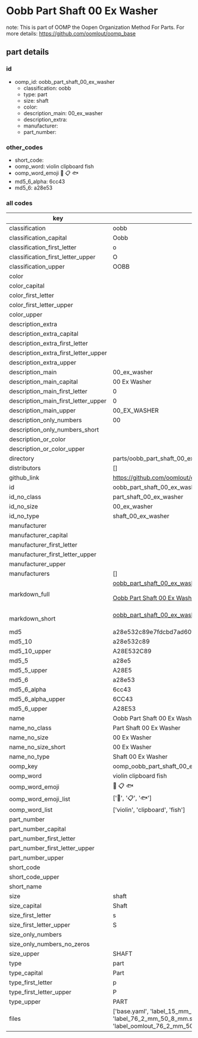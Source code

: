 # Oobb Part Shaft 00 Ex Washer  

note: This is part of OOMP the Oopen Organization Method For Parts. For more details: https://github.com/oomlout/oomp_base

##  part details





### id
* oomp_id: oobb_part_shaft_00_ex_washer
  * classification: oobb
  * type: part
  * size: shaft
  * color: 
  * description_main: 00_ex_washer
  * description_extra: 
  * manufacturer: 
  * part_number: 

### other_codes
* short_code: 
* oomp_word: violin clipboard fish
* oomp_word_emoji :violin: :clipboard: :fish:
* md5_6_alpha: 6cc43
* md5_6: a28e53

### all codes 
| key | value |  
| --- | --- |  
| classification | oobb |  
| classification_capital | Oobb |  
| classification_first_letter | o |  
| classification_first_letter_upper | O |  
| classification_upper | OOBB |  
| color |  |  
| color_capital |  |  
| color_first_letter |  |  
| color_first_letter_upper |  |  
| color_upper |  |  
| description_extra |  |  
| description_extra_capital |  |  
| description_extra_first_letter |  |  
| description_extra_first_letter_upper |  |  
| description_extra_upper |  |  
| description_main | 00_ex_washer |  
| description_main_capital | 00 Ex Washer |  
| description_main_first_letter | 0 |  
| description_main_first_letter_upper | 0 |  
| description_main_upper | 00_EX_WASHER |  
| description_only_numbers | 00 |  
| description_only_numbers_short |   |  
| description_or_color |   |  
| description_or_color_upper |   |  
| directory | parts/oobb_part_shaft_00_ex_washer |  
| distributors | [] |  
| github_link | https://github.com/oomlout/oomlout_oomp_part_src/tree/main/parts/oobb_part_shaft_00_ex_washer/working |  
| id | oobb_part_shaft_00_ex_washer |  
| id_no_class | part_shaft_00_ex_washer |  
| id_no_size | 00_ex_washer |  
| id_no_type | shaft_00_ex_washer |  
| manufacturer |  |  
| manufacturer_capital |  |  
| manufacturer_first_letter |  |  
| manufacturer_first_letter_upper |  |  
| manufacturer_upper |  |  
| manufacturers | [] |  
| markdown_full | [oobb_part_shaft_00_ex_washer](https://github.com/oomlout/oomlout_oomp_part_src/tree/main/parts/oobb_part_shaft_00_ex_washer/working)<br>[](https://github.com/oomlout/oomlout_oomp_part_src/tree/main/parts/oobb_part_shaft_00_ex_washer/working)<br>[Oobb Part Shaft 00 Ex Washer](https://github.com/oomlout/oomlout_oomp_part_src/tree/main/parts/oobb_part_shaft_00_ex_washer/working)<br><br> |  
| markdown_short | [oobb_part_shaft_00_ex_washer](https://github.com/oomlout/oomlout_oomp_part_src/tree/main/parts/oobb_part_shaft_00_ex_washer/working)<br><br> |  
| md5 | a28e532c89e7fdcbd7ad60f2831075b8 |  
| md5_10 | a28e532c89 |  
| md5_10_upper | A28E532C89 |  
| md5_5 | a28e5 |  
| md5_5_upper | A28E5 |  
| md5_6 | a28e53 |  
| md5_6_alpha | 6cc43 |  
| md5_6_alpha_upper | 6CC43 |  
| md5_6_upper | A28E53 |  
| name | Oobb Part Shaft 00 Ex Washer |  
| name_no_class | Part Shaft 00 Ex Washer |  
| name_no_size | 00 Ex Washer |  
| name_no_size_short | 00 Ex Washer |  
| name_no_type | Shaft 00 Ex Washer |  
| oomp_key | oomp_oobb_part_shaft_00_ex_washer |  
| oomp_word | violin clipboard fish |  
| oomp_word_emoji | :violin: :clipboard: :fish: |  
| oomp_word_emoji_list | [':violin:', ':clipboard:', ':fish:'] |  
| oomp_word_list | ['violin', 'clipboard', 'fish'] |  
| part_number |  |  
| part_number_capital |  |  
| part_number_first_letter |  |  
| part_number_first_letter_upper |  |  
| part_number_upper |  |  
| short_code |  |  
| short_code_upper |  |  
| short_name |  |  
| size | shaft |  
| size_capital | Shaft |  
| size_first_letter | s |  
| size_first_letter_upper | S |  
| size_only_numbers |  |  
| size_only_numbers_no_zeros |  |  
| size_upper | SHAFT |  
| type | part |  
| type_capital | Part |  
| type_first_letter | p |  
| type_first_letter_upper | P |  
| type_upper | PART |  
| files | ['base.yaml', 'label_15_mm_30_mm.pdf', 'label_15_mm_30_mm.svg', 'label_76_2_mm_50_8_mm.pdf', 'label_76_2_mm_50_8_mm.svg', 'label_oomlout_76_2_mm_50_8_mm.pdf', 'label_oomlout_76_2_mm_50_8_mm.svg', 'readme.md', 'working.json', 'working.yaml'] |  
